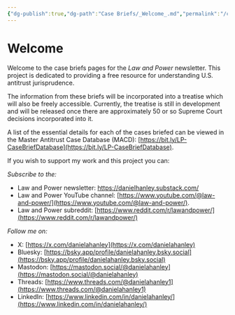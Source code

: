 ```yaml
---
{"dg-publish":true,"dg-path":"Case Briefs/_Welcome_.md","permalink":"/case-briefs/welcome/","title":"Welcome","hide":true,"pinned":true,"tags":["gardenEntry"]}
---
```


# Welcome

Welcome to the case briefs pages for the *Law and Power* newsletter. This project is dedicated to providing a free resource for understanding U.S. antitrust jurisprudence. 

The information from these briefs will be incorporated into a treatise which will also be freely accessible. Currently, the treatise is still in development and will be released once there are approximately 50 or so Supreme Court decisions incorporated into it.

A list of the essential details for each of the cases briefed can be viewed in the Master Antitrust Case Database (MACD): [https://bit.ly/LP-CaseBriefDatabase](https://bit.ly/LP-CaseBriefDatabase).

If you wish to support my work and this project you can:

_Subscribe to the:_
- Law and Power newsletter: https://danielhanley.substack.com/
- Law and Power YouTube channel: [https://www.youtube.com/@law-and-power/](https://www.youtube.com/@law-and-power/).
- Law and Power subreddit: [https://www.reddit.com/r/lawandpower/](https://www.reddit.com/r/lawandpower/)

_Follow me on:_
- X: [https://x.com/danielahanley](https://x.com/danielahanley)
- Bluesky: [https://bsky.app/profile/danielahanley.bsky.social](https://bsky.app/profile/danielahanley.bsky.social)
- Mastodon: [https://mastodon.social/@danielahanley](https://mastodon.social/@danielahanley)
- Threads: [https://www.threads.com/@danielahanley1](https://www.threads.com/@danielahanley1)
- LinkedIn: [https://www.linkedin.com/in/danielahanley/](https://www.linkedin.com/in/danielahanley/)

